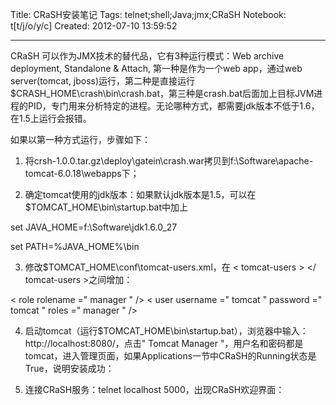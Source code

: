 Title: CRaSH安装笔记
Tags: telnet;shell;Java;jmx;CRaSH
Notebook: t[t/j/o/y/c]
Created: 2012-07-10 13:59:52

------

CRaSH 可以作为JMX技术的替代品，它有3种运行模式：Web archive deployment, Standalone & Attach, 第一种是作为一个web app，通过web server(tomcat, jboss)运行，第二种是直接运行$CRASH_HOME\crash\bin\crash.bat，第三种是crash.bat后面加上目标JVM进程的PID，专门用来分析特定的进程。无论哪种方式，都需要jdk版本不低于1.6，在1.5上运行会报错。

 

如果以第一种方式运行，步骤如下：

1. 将crsh-1.0.0.tar.gz\deploy\gatein\crash.war拷贝到f:\Software\apache-tomcat-6.0.18\webapps下；

 

2. 确定tomcat使用的jdk版本：如果默认jdk版本是1.5，可以在$TOMCAT_HOME\bin\startup.bat中加上

  set JAVA_HOME=f:\Software\jdk1.6.0_27

  set PATH=%JAVA_HOME%\bin

 

3. 修改$TOMCAT_HOME\conf\tomcat-users.xml，在 < tomcat-users > </ tomcat-users >之间增加： 

  < role rolename =" manager " /> 
   < user username =" tomcat " password =" tomcat " roles =" manager " /> 


 

4. 启动tomcat（运行$TOMCAT_HOME\bin\startup.bat），浏览器中输入：http://localhost:8080/，点击" Tomcat Manager "，用户名和密码都是tomcat，进入管理页面，如果Applications一节中CRaSH的Running状态是True，说明安装成功：

 

 

5. 连接CRaSH服务：telnet localhost 5000，出现CRaSH欢迎界面：